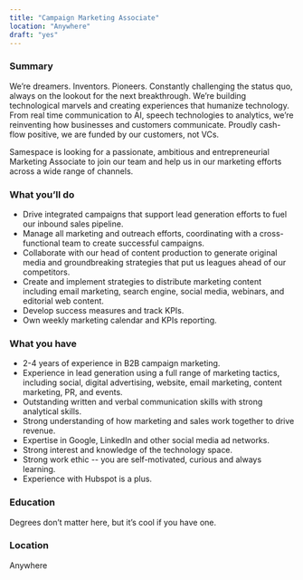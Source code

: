 ```yaml
---
title: "Campaign Marketing Associate"
location: "Anywhere"
draft: "yes"
---
```


### Summary

We’re dreamers. Inventors. Pioneers. Constantly challenging the status quo, always on the lookout for the next breakthrough. We’re building technological marvels and creating experiences that humanize technology. From real time communication to AI, speech technologies to analytics, we’re reinventing how businesses and customers communicate. Proudly cash-flow positive, we are funded by our customers, not VCs.

Samespace is looking for a passionate, ambitious and entrepreneurial Marketing Associate to join our team and help us in our marketing efforts across a wide range of channels.

### What you’ll do

- Drive integrated campaigns that support lead generation efforts to fuel our inbound sales pipeline.
- Manage all marketing and outreach efforts, coordinating with a cross-functional team to create successful campaigns.
- Collaborate with our head of content production to generate original media and groundbreaking strategies that put us leagues ahead of our competitors.
- Create and implement strategies to distribute marketing content including email marketing, search engine, social media, webinars, and editorial web content.
- Develop success measures and track KPIs.
- Own weekly marketing calendar and KPIs reporting.

### What you have

- 2-4 years of experience in B2B campaign marketing.
- Experience in lead generation using a full range of marketing tactics, including social, digital advertising, website, email marketing, content marketing, PR, and events.
- Outstanding written and verbal communication skills with strong analytical skills.
- Strong understanding of how marketing and sales work together to drive revenue.
- Expertise in Google, LinkedIn and other social media ad networks.
- Strong interest and knowledge of the technology space.
- Strong work ethic -- you are self-motivated, curious and always learning.
- Experience with Hubspot is a plus.

### Education

Degrees don’t matter here, but it’s cool if you have one.

### Location

Anywhere
